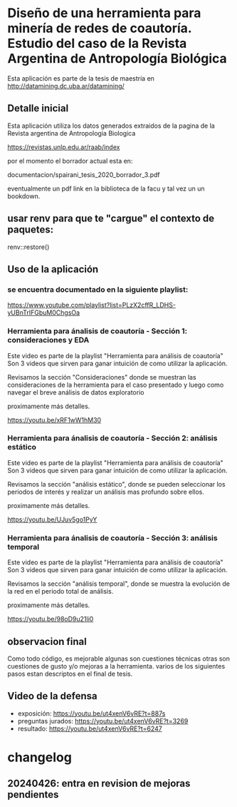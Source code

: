 # Diseño de una herramienta para minería de redes de coautoría. Estudio del caso de la Revista Argentina de Antropología Biológica

Esta aplicación es parte de la tesis de maestría en http://datamining.dc.uba.ar/datamining/

## Detalle inicial

Esta aplicación utiliza los datos generados extraidos de la pagina de la Revista argentina de Antropologia Biologica

https://revistas.unlp.edu.ar/raab/index

por el momento el borrador actual esta en:

documentacion/spairani_tesis_2020_borrador_3.pdf

eventualmente un pdf link en la biblioteca de la facu y tal vez un un bookdown.

## usar renv para que te "cargue" el contexto de paquetes: 

renv::restore()

## Uso de la aplicación 

### se encuentra documentado en la siguiente playlist: 

https://www.youtube.com/playlist?list=PLzX2cffR_LDHS-yUBnTrIFGbuM0ChgsOa

### Herramienta para ánalisis de coautoría - Sección 1: consideraciones y EDA

Este video es parte de la playlist 
"Herramienta para análisis de coautoría" 
Son 3 videos que sirven para ganar intuición de como utilizar la aplicación.

Revisamos la sección "Consideraciones" donde se muestran las consideraciones de la herramienta para el caso presentado y luego como navegar el breve análisis de datos exploratorio

proximamente más detalles.

https://youtu.be/xRF1wW1hM30

### Herramienta para ánalisis de coautoría - Sección 2: análisis estático

Este video es parte de la playlist 
"Herramienta para análisis de coautoría" 
Son 3 videos que sirven para ganar intuición de como utilizar la aplicación.

Revisamos la sección "análisis estático", donde se pueden seleccionar los periodos de interés y realizar un análisis mas profundo sobre ellos.

proximamente más detalles.

https://youtu.be/UJuv5go1PyY

### Herramienta para ánalisis de coautoría - Sección 3: análisis temporal

Este video es parte de la playlist 
"Herramienta para análisis de coautoría" 
Son 3 videos que sirven para ganar intuición de como utilizar la aplicación.

Revisamos la sección "análisis temporal", donde se muestra la evolución de la red en el periodo total de análisis.

proximamente más detalles.

https://youtu.be/98oD9u21li0

## observacion final

Como todo código, es mejorable algunas son cuestiones técnicas otras son cuestiones de gusto y/o mejoras a la herramienta.
varios de los siguientes pasos estan descriptos en el final de tesis.

## Video de la defensa

- exposición: https://youtu.be/ut4xenV6vRE?t=887s
- preguntas jurados: https://youtu.be/ut4xenV6vRE?t=3269
- resultado: https://youtu.be/ut4xenV6vRE?t=6247

# changelog

## 20240426: entra en revision de mejoras pendientes


